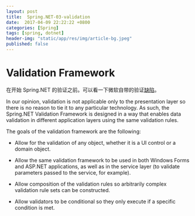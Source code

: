 ```yaml
---
layout: post
title:  Spring.NET-03-validation
date:  2017-04-09 22:22:22 +0800
categories: [Spring]
tags: [spring, dotnet]
header-img: "static/app/res/img/article-bg.jpeg"
published: false
---
```



# Validation Framework

在开始 Spring.NET 的验证之前。可以看一下微软自带的验证[缺陷](http://www.peterblum.com/DES/CompareFrameworks.aspx)。


In our opinion, validation is not applicable only to the presentation layer so there is no reason to tie it to any particular technology. 
As such, the Spring.NET Validation Framework is designed in a way that enables data validation in different application layers using the same validation rules.

The goals of the validation framework are the following:

- Allow for the validation of any object, whether it is a UI control or a domain object.

- Allow the same validation framework to be used in both Windows Forms and ASP.NET applications, as well as in the service layer (to validate parameters passed to the service, for example).

- Allow composition of the validation rules so arbitrarily complex validation rule sets can be constructed.

- Allow validators to be conditional so they only execute if a specific condition is met.






